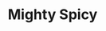 ---
title: Mighty Spicy
slug: "spicy"
description: "Als eindopdracht voor het vak Graphic
              Design was het de bedoeling een
              campagne rond een food truck te creeëren."
type: "extern"
members:
    - name: "Liesbeth Tempelare"
      direction: "Cross-Media Ontwerp"
      subdirection: "Graphic Design"
      disk: "2e Schijf"
thumbnail:
    url: "mighty-spicy/thumbnail_1x2.png"
    alt: ""
    height: 1
    width: 2
    text-color: "ed9d50"
    background-color: "ed9d50"
media:
    - url: "mighty-spicy/1_detail_logo.png"
      type: "image"
      text: "Branding begint steeds bij het ontwerpen van een logo dat met gelijk welke achtergrond kan werken. Het is dus
             geel belangrijk om verschillende variaties te maken en ook de gebruikte kleuren duidelijk vast te leggen."
    - url: "mighty-spicy/2_detail_logovariaties.png"
      type: "image"
    - url: "mighty-spicy/3_detail_foodtruck.png"
      type: "image"
    - url: "mighty-spicy/4_detail_foodtruck.png"
      type: "image"
      text: "Een volgende stap is het ontwerpen van de foodtruck zelf. Deze wordt dan later in promotiemateriaal zoals
             onderstaande advertentie en grondplan verwerkt." 
    - url: "mighty-spicy/5_detail_advertentie.png"
      type: "image"
    - url: "mighty-spicy/6_detail_plattegrond.png"
      type: "image"
    - url: "mighty-spicy/6_detail_plattegrond.png"
      type: "image"
      text: "Een brandingcampagne is pas compleet als de klant ons ook online kan bereiken. Het design voor een onepage
             website mocht dus niet ontbreken. Ook hier wordt de huisstijl volledig doorgetrokken en kan de klant ook het
             menu checken."
    - url: "mighty-spicy/7_detail_onepage.png"
      type: "image"
created: 20/01/2017
order: 10
---